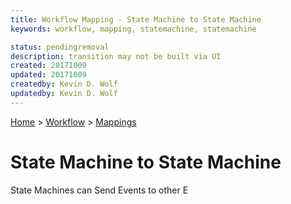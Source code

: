 ```yaml
---
title: Workflow Mapping - State Machine to State Machine
keywords: workflow, mapping, statemachine, statemachine

status: pendingremoval
description: transition may not be built via UI
created: 20171009
updated: 20171009
createdby: Kevin D. Wolf
updatedby: Kevin D. Wolf
---
```

[Home](../../Index.md) > [Workflow](../Index.md) > [Mappings](Index.md)

# State Machine to State Machine

State Machines can Send Events to other E
